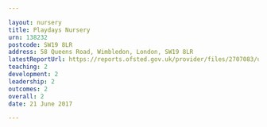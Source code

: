 ```yaml
---

layout: nursery
title: Playdays Nursery
urn: 138232
postcode: SW19 8LR
address: 58 Queens Road, Wimbledon, London, SW19 8LR
latestReportUrl: https://reports.ofsted.gov.uk/provider/files/2707083/urn/138232.pdf
teaching: 2
development: 2
leadership: 2
outcomes: 2
overall: 2
date: 21 June 2017

---
```


